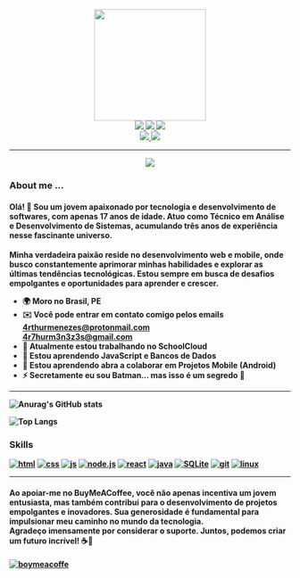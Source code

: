 
<div style="display: flex; align-items: center; justify-content: center;">
    <img style="width: 200px;" src="https://github.com/ArthurPMenezes/ArthurPMenezes/assets/149070143/234b2eb1-3725-4db2-a599-aa13ba0f3b68" />
</div>

<div style="display: flex; align-items: center; justify-content: center;"><b>
    <a href="mailto:4rthurmenezes@protonmail.com">
        <img src="https://img.shields.io/badge/ProtonMail-8B89CC?style=for-the-badge&logo=protonmail&logoColor=white" />
    </a>
    <a href="https://t.me/+pBEzGtrw28EyMDkx">
        <img src="https://img.shields.io/badge/Telegram-2CA5E0?style=for-the-badge&logo=telegram&logoColor=white" />
    </a>
    <a href="https://www.instagram.com/ath_mnz_/">
        <img src="https://img.shields.io/badge/Instagram-E4405F?style=for-the-badge&logo=instagram&logoColor=white" />
    </a>
</div>

<div style="display: flex; align-items: center; justify-content: center;"><b>
    <a href="www.linkedin.com/in/arthur-menezes-">
        <img src="https://img.shields.io/badge/LinkedIn-0077B5?style=for-the-badge&logo=linkedin&logoColor=white" />
    </a>
    <a href ="mailton:4r7hurm3n3z3s@gmail.com">
        <img src="	https://img.shields.io/badge/Gmail-D14836?style=for-the-badge&logo=gmail&logoColor=white" />
    </a>
</div>
<hr>

<div style="display: flex; align-items: center; justify-content: center;">
    <img src="https://github.com/ArthurPMenezes/ArthurPMenezes/assets/149070143/70a14b0d-f572-4eb9-9277-51fb0ba34089" />
</div>

### About me ...
####  Olá! 👋 Sou um jovem apaixonado por tecnologia e desenvolvimento de softwares, com apenas 17 anos de idade. Atuo como Técnico em Análise e Desenvolvimento de Sistemas, acumulando três anos de experiência nesse fascinante universo.

Minha verdadeira paixão reside no desenvolvimento web e mobile, onde busco constantemente aprimorar minhas habilidades e explorar as últimas tendências tecnológicas. Estou sempre em busca de desafios empolgantes e oportunidades para aprender e crescer.
 * 🌍 Moro no Brasil, PE 
 * ✉️ Você pode entrar em contato comigo pelos emails<br>
 4rthurmenezes@protonmail.com<br>
 4r7hurm3n3z3s@gmail.com
 * 🚀 Atualmente estou trabalhando no SchoolCloud
 * 🧠 Estou aprendendo JavaScript e Bancos de Dados 
 * 🤝 Estou aprendendo abra a colaborar em Projetos Mobile (Android) 
 * ⚡ Secretamente eu sou Batman... mas isso é um segredo 🤫 

<hr>

 ![Anurag's GitHub stats](https://github-readme-stats.vercel.app/api?username=ArthurPMenezes&show_icons=true&theme=midnight-purple)

![Top Langs](https://github-readme-stats.vercel.app/api/top-langs/?username=-org&theme=midnight-purple)

 ### Skills

 [![html](https://img.shields.io/badge/HTML5-E34F26?style=for-the-badge&logo=html5&logoColor=white)](https://developer.mozilla.org/en-US/docs/Web/CSS)
 [![css](https://img.shields.io/badge/CSS3-1572B6?style=for-the-badge&logo=css3&logoColor=white)](https://%20www.w3.org/TR/CSS/#css)
 [![js](https://img.shields.io/badge/JavaScript-F7DF1E?style=for-the-badge&logo=javascript&logoColor=black)](https://developer.mozilla.org/en-US/docs/Web/JavaScript)
 [![node.js](	https://img.shields.io/badge/Node.js-43853D?style=for-the-badge&logo=node.js&logoColor=white)](https://nodejs.org/en/about)
[![react](https://img.shields.io/badge/React_Native-20232A?style=for-the-badge&logo=react&logoColor=61DAFB)](https://reactjs.org/)
 [![java](https://img.shields.io/badge/Java-ED8B00?style=for-the-badge&logo=openjdk&logoColor=white)](https://www.oracle.com/java/)
[![SQLite](https://img.shields.io/badge/SQLite-07405E?style=for-the-badge&logo=sqlite&logoColor=white)](https://www.sqlite.org/index.html)
[![git](https://img.shields.io/badge/GIT-E44C30?style=for-the-badge&logo=git&logoColor=white)](https://git-scm.com/)
[![linux](https://img.shields.io/badge/Linux-FCC624?style=for-the-badge&logo=linux&logoColor=black)](https://www.linux.org/)

<hr>

#### Ao apoiar-me no BuyMeACoffee, você não apenas incentiva um jovem entusiasta, mas também contribui para o desenvolvimento de projetos empolgantes e inovadores. Sua generosidade é fundamental para impulsionar meu caminho no mundo da tecnologia.<br>Agradeço imensamente por considerar o suporte. Juntos, podemos criar um futuro incrível! ☕🚀



[![boymeacoffe](https://img.shields.io/badge/Buy_Me_A_Coffee-FFDD00?style=for-the-badge&logo=buy-me-a-coffee&logoColor=black)](https://www.buymeacoffee.com/ath_mnz)
